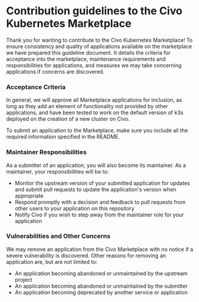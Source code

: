 # Contribution guidelines to the Civo Kubernetes Marketplace

Thank you for wanting to contribute to the Civo Kubernetes Marketplace! To ensure consistency and quality of applications available on the marketplace we have prepared this guideline document. It details the criteria for acceptance into the marketplace, maintenance requirements and responsibilities for applications, and measures we may take concerning applications if concerns are discovered.

### Acceptance Criteria

In general, we will approve all Marketplace applications for inclusion, as long as they add an element of functionality not provided by other applications, and have been tested to work on the default version of k3s deployed on the creation of a new cluster on Civo.

To submit an application to the Marketplace, make sure you include all the required information specified in the README.

### Maintainer Responsibilities

As a submitter of an application, you will also become its maintainer. As a maintainer, your responsibilities will be to:
- Monitor the upstream version of your submitted application for updates and submit pull requests to update the application's version when appropriate
- Respond promptly with a decision and feedback to pull requests from other users to your application on this repository
- Notify Civo if you wish to step away from the maintainer role for your application

### Vulnerabilities and Other Concerns

We may remove an application from the Civo Marketplace with no notice if a severe vulnerability is discovered. Other reasons for removing an application are, but are not limited to:
- An application becoming abandoned or unmaintained by the upstream project
- An application becoming abandoned or unmaintained by the submitter
- An application becoming deprecated by another service or application
